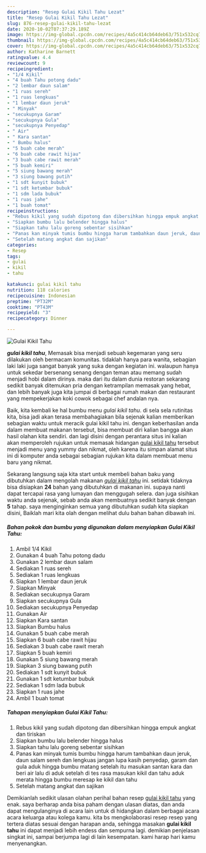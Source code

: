 ```yaml
---
description: "Resep Gulai Kikil Tahu Lezat"
title: "Resep Gulai Kikil Tahu Lezat"
slug: 876-resep-gulai-kikil-tahu-lezat
date: 2020-10-02T07:37:29.189Z
image: https://img-global.cpcdn.com/recipes/4a5c414cb64deb63/751x532cq70/gulai-kikil-tahu-foto-resep-utama.jpg
thumbnail: https://img-global.cpcdn.com/recipes/4a5c414cb64deb63/751x532cq70/gulai-kikil-tahu-foto-resep-utama.jpg
cover: https://img-global.cpcdn.com/recipes/4a5c414cb64deb63/751x532cq70/gulai-kikil-tahu-foto-resep-utama.jpg
author: Katharine Barnett
ratingvalue: 4.4
reviewcount: 9
recipeingredient:
- "1/4 Kikil"
- "4 buah Tahu potong dadu"
- "2 lembar daun salam"
- "1 ruas sereh"
- "1 ruas lengkuas"
- "1 lembar daun jeruk"
- " Minyak"
- "secukupnya Garam"
- "secukupnya Gula"
- "secukupnya Penyedap"
- " Air"
- " Kara santan"
- " Bumbu halus"
- "5 buah cabe merah"
- "6 buah cabe rawit hijau"
- "3 buah cabe rawit merah"
- "5 buah kemiri"
- "5 siung bawang merah"
- "3 siung bawang putih"
- "1 sdt kunyit bubuk"
- "1 sdt ketumbar bubuk"
- "1 sdm lada bubuk"
- "1 ruas jahe"
- "1 buah tomat"
recipeinstructions:
- "Rebus kikil yang sudah dipotong dan dibersihkan hingga empuk angkat dan tiriskan"
- "Siapkan bumbu lalu belender hingga halus"
- "Siapkan tahu lalu goreng sebentar sisihkan"
- "Panas kan minyak tumis bumbu hingga harum tambahkan daun jeruk, daun salam sereh dan lengkuas jangan lupa kasih penyedap, garam dan gula aduk hingga bumbu matang setelah itu masukan santan kara dan beri air lalu di aduk setelah di tes rasa masukan kikil dan tahu aduk merata hingga bumbu meresap ke kikil dan tahu"
- "Setelah matang angkat dan sajikan"
categories:
- Resep
tags:
- gulai
- kikil
- tahu

katakunci: gulai kikil tahu 
nutrition: 118 calories
recipecuisine: Indonesian
preptime: "PT32M"
cooktime: "PT43M"
recipeyield: "3"
recipecategory: Dinner

---
```



![Gulai Kikil Tahu](https://img-global.cpcdn.com/recipes/4a5c414cb64deb63/751x532cq70/gulai-kikil-tahu-foto-resep-utama.jpg)

<b><i>gulai kikil tahu</i></b>, Memasak bisa menjadi sebuah kegemaran yang seru dilakukan oleh bermacam komunitas. tidaklah hanya para wanita, sebagian laki laki juga sangat banyak yang suka dengan kegiatan ini. walaupun hanya untuk sekedar bersenang senang dengan teman atau memang sudah menjadi hobi dalam dirinya. maka dari itu dalam dunia restoran sekarang sedikit banyak ditemukan pria dengan ketrampilan memasak yang hebat, dan lebih banyak juga kita jumpai di berbagai rumah makan dan restaurant yang mempekerjakan koki cowok sebagai chef andalan nya.



Baik, kita kembali ke hal bumbu menu <i>gulai kikil tahu</i>. di sela sela rutinitas kita, bisa jadi akan terasa membahagiakan bila sejenak kalian memberikan sebagian waktu untuk meracik gulai kikil tahu ini. dengan keberhasilan anda dalam membuat makanan tersebut, bisa membuat diri kalian bangga akan hasil olahan kita sendiri. dan lagi disini dengan perantara situs ini kalian akan memperoleh rujukan untuk memasak hidangan <u>gulai kikil tahu</u> tersebut menjadi menu yang yummy dan nikmat, oleh karena itu simpan alamat situs ini di komputer anda sebagai sebagian rujukan kita dalam membuat menu baru yang nikmat.


Sekarang langsung saja kita start untuk membeli bahan baku yang dibutuhkan dalam mengolah makanan <u><i>gulai kikil tahu</i></u> ini. setidak tidaknya bisa disiapkan <b>24</b> bahan yang dibutuhkan di makanan ini. supaya nanti dapat tercapai rasa yang lumayan dan menggugah selera. dan juga sisihkan waktu anda sejenak, sebab anda akan membuatnya sedikit banyak dengan <b>5</b> tahap. saya menginginkan semua yang dibutuhkan sudah kita siapkan disini, Baiklah mari kita olah dengan melihat dulu bahan bahan dibawah ini.

<!--inarticleads1-->

##### Bahan pokok dan bumbu yang digunakan dalam menyiapkan Gulai Kikil Tahu:

1. Ambil 1/4 Kikil
1. Gunakan 4 buah Tahu potong dadu
1. Gunakan 2 lembar daun salam
1. Sediakan 1 ruas sereh
1. Sediakan 1 ruas lengkuas
1. Siapkan 1 lembar daun jeruk
1. Siapkan  Minyak
1. Sediakan secukupnya Garam
1. Siapkan secukupnya Gula
1. Sediakan secukupnya Penyedap
1. Gunakan  Air
1. Siapkan  Kara santan
1. Siapkan  Bumbu halus
1. Gunakan 5 buah cabe merah
1. Siapkan 6 buah cabe rawit hijau
1. Sediakan 3 buah cabe rawit merah
1. Siapkan 5 buah kemiri
1. Gunakan 5 siung bawang merah
1. Siapkan 3 siung bawang putih
1. Sediakan 1 sdt kunyit bubuk
1. Gunakan 1 sdt ketumbar bubuk
1. Sediakan 1 sdm lada bubuk
1. Siapkan 1 ruas jahe
1. Ambil 1 buah tomat




<!--inarticleads2-->

##### Tahapan menyiapkan Gulai Kikil Tahu:

1. Rebus kikil yang sudah dipotong dan dibersihkan hingga empuk angkat dan tiriskan
1. Siapkan bumbu lalu belender hingga halus
1. Siapkan tahu lalu goreng sebentar sisihkan
1. Panas kan minyak tumis bumbu hingga harum tambahkan daun jeruk, daun salam sereh dan lengkuas jangan lupa kasih penyedap, garam dan gula aduk hingga bumbu matang setelah itu masukan santan kara dan beri air lalu di aduk setelah di tes rasa masukan kikil dan tahu aduk merata hingga bumbu meresap ke kikil dan tahu
1. Setelah matang angkat dan sajikan




Demikianlah sedikit ulasan olahan perihal bahan resep <u>gulai kikil tahu</u> yang enak. saya berharap anda bisa paham dengan ulasan diatas, dan anda dapat mengulanginya di acara lain untuk di hidangkan dalam berbagai acara acara keluarga atau kolega kamu. kita bs mengkolaborasi resep resep yang tertera diatas sesuai dengan harapan anda, sehingga masakan <b>gulai kikil tahu</b> ini dapat menjadi lebih endess dan sempurna lagi. demikian penjelasan singkat ini, sampai berjumpa lagi di lain kesempatan. kami harap hari kamu menyenangkan.
